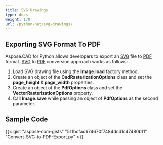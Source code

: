 ```yaml
---
title: SVG Drawings
type: docs
weight: 170
url: /python-net/svg-drawings/
---
```


## **Exporting SVG Format To PDF**

Aspose.CAD for Python allows developers to export an [SVG](https://docs.fileformat.com/page-description-language/svg/) file to [PDF](https://docs.fileformat.com/pdf/) format. [SVG](https://docs.fileformat.com/page-description-language/svg/) to [PDF](https://docs.fileformat.com/pdf/) conversion approach works as follows:

1. Load SVG drawing file using the **Image.load** factory method.
1. Create an object of the **CadRasterizationOptions** class and set the **page_height** & **page_width** properties.
1. Create an object of the **PdfOptions** class and set the **VectorRasterizationOptions** property.
1. Call **Image.save** while passing an object of **PdfOptions** as the second parameter.

## Sample Code

{{< gist "aspose-com-gists" "511bcfad674670f7484dcd1c47480b11" "Convert-SVG-to-PDF-Export.py" >}}
